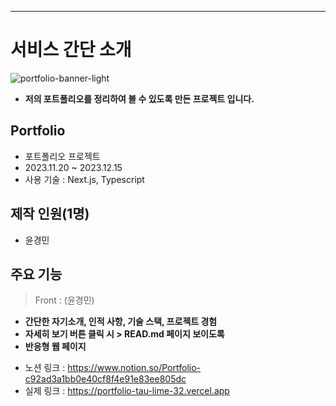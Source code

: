---
# 서비스 간단 소개

![portfolio-banner-light](https://github.com/user-attachments/assets/c72fca4a-f158-44e4-8e6c-d016a951cc0f)

* **저의 포트폴리오를 정리하여 볼 수 있도록 만든 프로젝트 입니다.**

## Portfolio
* 포트폴리오 프로젝트
* 2023.11.20 ~ 2023.12.15
* 사용 기술 : Next.js, Typescript

## 제작 인원(1명)
* 윤경민

## 주요 기능

> Front : (윤경민)

- **간단한 자기소개, 인적 사항, 기술 스택, 프로젝트 경험**
- **자세히 보기 버튼 클릭 시 > READ.md 페이지 보이도록**
- **반응형 웹 페이지**

    
* 노션 링크 : https://www.notion.so/Portfolio-c92ad3a1bb0e40cf8f4e91e83ee805dc
* 실제 링크 : https://portfolio-tau-lime-32.vercel.app
